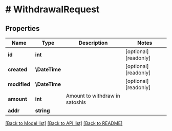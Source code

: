# # WithdrawalRequest

## Properties

Name | Type | Description | Notes
------------ | ------------- | ------------- | -------------
**id** | **int** |  | [optional] [readonly]
**created** | **\DateTime** |  | [optional] [readonly]
**modified** | **\DateTime** |  | [optional] [readonly]
**amount** | **int** | Amount to withdraw in satoshis |
**addr** | **string** |  |

[[Back to Model list]](../../README.md#models) [[Back to API list]](../../README.md#endpoints) [[Back to README]](../../README.md)
